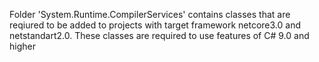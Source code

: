 Folder 'System.Runtime.CompilerServices' contains classes that are reqiured to be added to projects with target framework netcore3.0 and netstandart2.0.
These classes are required to use features of C# 9.0 and higher
